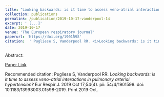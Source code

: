 ```yaml
--- 
title: "Looking backwards: is it time to assess veno-atrial interactions in pulmonary arterial hypertension?" 
collection: publications 
permalink: /publication/2019-10-17-vanderpool-14 
excerpt: ' [...]' 
date: 2019-10-17 
venue: 'The European respiratory journal' 
paperurl: 'https://doi.org/1901598' 
citation:  ' Pugliese S, Vanderpool RR. <i>Looking backwards: is it time to assess veno-atrial interactions in pulmonary arterial hypertension?</i> Eur Respir J. 2019 Oct 17;54(4). pii: 54/4/1901598. doi: 10.1183/13993003.01598-2019. Print 2019 Oct.' 
--- 
```

Abstract:    
 
[Paper Link](https://doi.org/1901598) 
 
Recommended citation:  Pugliese S, Vanderpool RR. <i>Looking backwards: is it time to assess veno-atrial interactions in pulmonary arterial hypertension?</i> Eur Respir J. 2019 Oct 17;54(4). pii: 54/4/1901598. doi: 10.1183/13993003.01598-2019. Print 2019 Oct. 
